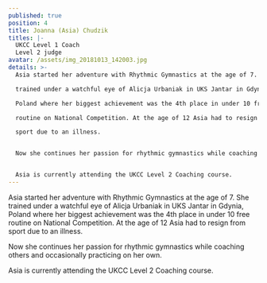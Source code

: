 ```yaml
---
published: true
position: 4
title: Joanna (Asia) Chudzik
titles: |-
  UKCC Level 1 Coach
  Level 2 judge
avatar: /assets/img_20181013_142003.jpg
details: >-
  Asia started her adventure with Rhythmic Gymnastics at the age of 7. She

  trained under a watchful eye of Alicja Urbaniak in UKS Jantar in Gdynia,

  Poland where her biggest achievement was the 4th place in under 10 free

  routine on National Competition. At the age of 12 Asia had to resign from

  sport due to an illness.


  Now she continues her passion for rhythmic gymnastics while coaching others and occasionally practicing on her own.


  Asia is currently attending the UKCC Level 2 Coaching course.
---
```

Asia started her adventure with Rhythmic Gymnastics at the age of 7. She
trained under a watchful eye of Alicja Urbaniak in UKS Jantar in Gdynia,
Poland where her biggest achievement was the 4th place in under 10 free
routine on National Competition. At the age of 12 Asia had to resign from
sport due to an illness.

Now she continues her passion for rhythmic gymnastics while coaching others and occasionally practicing on her own.

Asia is currently attending the UKCC Level 2 Coaching course.
